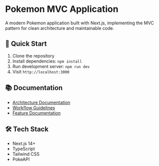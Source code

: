 # Pokemon MVC Application

A modern Pokemon application built with Next.js, implementing the MVC pattern for clean architecture and maintainable code.

## 🚀 Quick Start

1. Clone the repository
2. Install dependencies: `npm install`
3. Run development server: `npm run dev`
4. Visit `http://localhost:3000`

## 📚 Documentation

- [Architecture Documentation](./docs/architecture.md)
- [Workflow Guidelines](./docs/workflow.md)
- [Feature Documentation](./docs/features.md)

## 🛠 Tech Stack

- Next.js 14+
- TypeScript
- Tailwind CSS
- PokeAPI
